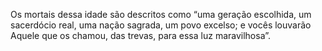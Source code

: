﻿Os mortais dessa idade são descritos como “uma geração escolhida, um sacerdócio real, uma nação sagrada, um povo excelso; e vocês louvarão Aquele que os chamou, das trevas, para essa luz maravilhosa”.